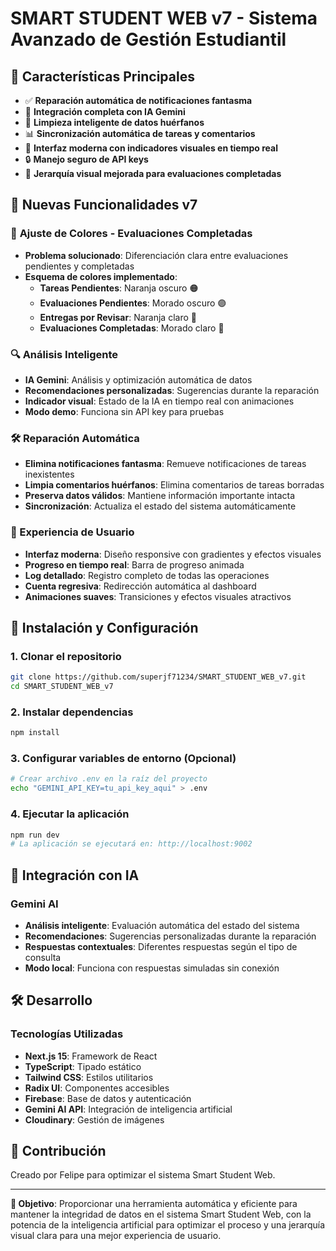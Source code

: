 # SMART STUDENT WEB v7 - Sistema Avanzado de Gestión Estudiantil

## 🚀 Características Principales

- ✅ **Reparación automática de notificaciones fantasma**
- 🤖 **Integración completa con IA Gemini**
- 🔧 **Limpieza inteligente de datos huérfanos**
- 📊 **Sincronización automática de tareas y comentarios**
- 🎨 **Interfaz moderna con indicadores visuales en tiempo real**
- 🔒 **Manejo seguro de API keys**
- 🎯 **Jerarquía visual mejorada para evaluaciones completadas**

## 🎯 Nuevas Funcionalidades v7

### 🎨 **Ajuste de Colores - Evaluaciones Completadas**
- **Problema solucionado**: Diferenciación clara entre evaluaciones pendientes y completadas
- **Esquema de colores implementado**:
  - **Tareas Pendientes**: Naranja oscuro 🟠
  - **Evaluaciones Pendientes**: Morado oscuro 🟣  
  - **Entregas por Revisar**: Naranja claro 🧡
  - **Evaluaciones Completadas**: Morado claro 💜

### 🔍 Análisis Inteligente
- **IA Gemini**: Análisis y optimización automática de datos
- **Recomendaciones personalizadas**: Sugerencias durante la reparación
- **Indicador visual**: Estado de la IA en tiempo real con animaciones
- **Modo demo**: Funciona sin API key para pruebas

### 🛠️ Reparación Automática
- **Elimina notificaciones fantasma**: Remueve notificaciones de tareas inexistentes
- **Limpia comentarios huérfanos**: Elimina comentarios de tareas borradas
- **Preserva datos válidos**: Mantiene información importante intacta
- **Sincronización**: Actualiza el estado del sistema automáticamente

### 🎨 Experiencia de Usuario
- **Interfaz moderna**: Diseño responsive con gradientes y efectos visuales
- **Progreso en tiempo real**: Barra de progreso animada
- **Log detallado**: Registro completo de todas las operaciones
- **Cuenta regresiva**: Redirección automática al dashboard
- **Animaciones suaves**: Transiciones y efectos visuales atractivos

## 🔧 Instalación y Configuración

### 1. Clonar el repositorio
```bash
git clone https://github.com/superjf71234/SMART_STUDENT_WEB_v7.git
cd SMART_STUDENT_WEB_v7
```

### 2. Instalar dependencias
```bash
npm install
```

### 3. Configurar variables de entorno (Opcional)
```bash
# Crear archivo .env en la raíz del proyecto
echo "GEMINI_API_KEY=tu_api_key_aqui" > .env
```

### 4. Ejecutar la aplicación
```bash
npm run dev
# La aplicación se ejecutará en: http://localhost:9002
```

## 🤖 Integración con IA

### Gemini AI
- **Análisis inteligente**: Evaluación automática del estado del sistema
- **Recomendaciones**: Sugerencias personalizadas durante la reparación
- **Respuestas contextuales**: Diferentes respuestas según el tipo de consulta
- **Modo local**: Funciona con respuestas simuladas sin conexión

## 🛠️ Desarrollo

### Tecnologías Utilizadas
- **Next.js 15**: Framework de React
- **TypeScript**: Tipado estático
- **Tailwind CSS**: Estilos utilitarios
- **Radix UI**: Componentes accesibles
- **Firebase**: Base de datos y autenticación
- **Gemini AI API**: Integración de inteligencia artificial
- **Cloudinary**: Gestión de imágenes

## 🤝 Contribución

Creado por Felipe para optimizar el sistema Smart Student Web.

---

**🎯 Objetivo**: Proporcionar una herramienta automática y eficiente para mantener la integridad de datos en el sistema Smart Student Web, con la potencia de la inteligencia artificial para optimizar el proceso y una jerarquía visual clara para una mejor experiencia de usuario.
